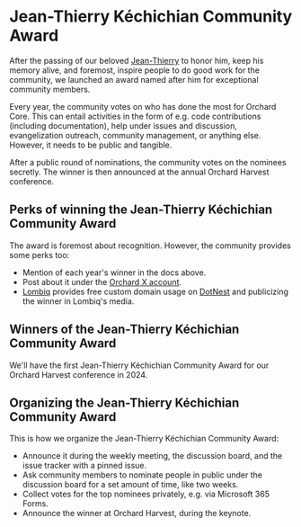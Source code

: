 # Jean-Thierry Kéchichian Community Award

After the passing of our beloved [Jean-Thierry](../jean-thierry/README.md) to honor him, keep his memory alive, and foremost, inspire people to do good work for the community, we launched an award named after him for exceptional community members.

Every year, the community votes on who has done the most for Orchard Core. This can entail activities in the form of e.g. code contributions (including documentation), help under issues and discussion, evangelization outreach, community management, or anything else. However, it needs to be public and tangible.

After a public round of nominations, the community votes on the nominees secretly. The winner is then announced at the annual Orchard Harvest conference.

## Perks of winning the Jean-Thierry Kéchichian Community Award

The award is foremost about recognition. However, the community provides some perks too:

- Mention of each year's winner in the docs above.
- Post about it under the [Orchard X account](https://twitter.com/OrchardCMS).
- [Lombiq](https://lombiq.com) provides free custom domain usage on [DotNest](https://dotnest.com/) and publicizing the winner in Lombiq's media.

## Winners of the Jean-Thierry Kéchichian Community Award

We'll have the first Jean-Thierry Kéchichian Community Award for our Orchard Harvest conference in 2024.

## Organizing the Jean-Thierry Kéchichian Community Award

This is how we organize the Jean-Thierry Kéchichian Community Award:

- Announce it during the weekly meeting, the discussion board, and the issue tracker with a pinned issue.
- Ask community members to nominate people in public under the discussion board for a set amount of time, like two weeks.
- Collect votes for the top nominees privately, e.g. via Microsoft 365 Forms.
- Announce the winner at Orchard Harvest, during the keynote.
